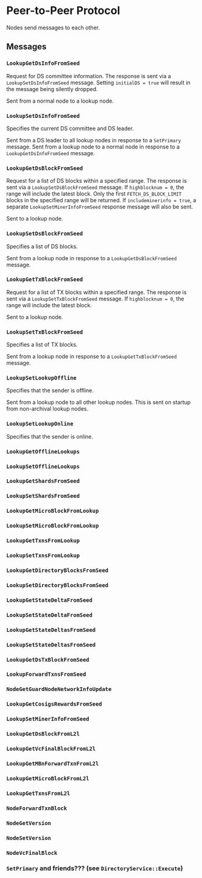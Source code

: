 # Peer-to-Peer Protocol

Nodes send messages to each other.

## Messages

### `LookupGetDsInfoFromSeed`

Request for DS committee information.
The response is sent via a `LookupSetDsInfoFromSeed` message.
Setting `initialDS = true` will result in the message being silently dropped.

Sent from a normal node to a lookup node.

### `LookupSetDsInfoFromSeed`

Specifies the current DS committee and DS leader.

Sent from a DS leader to all lookup nodes in response to a `SetPrimary` message.
Sent from a lookup node to a normal node in response to a `LookupGetDsInfoFromSeed` message.

### `LookupGetDsBlockFromSeed`

Request for a list of DS blocks within a specified range.
The response is sent via a `LookupSetDsBlockFromSeed` message.
If `highblocknum = 0`, the range will include the latest block.
Only the first `FETCH_DS_BLOCK_LIMIT` blocks in the specified range will be returned.
If `includeminerinfo = true`, a separate `LookupSetMinerInfoFromSeed` response message will also be sent.

Sent to a lookup node.

### `LookupSetDsBlockFromSeed`

Specifies a list of DS blocks.

Sent from a lookup node in response to a `LookupGetDsBlockFromSeed` message.

### `LookupGetTxBlockFromSeed`

Request for a list of TX blocks within a specified range.
The response is sent via a `LookupSetTxBlockFromSeed` message.
If `highblocknum = 0`, the range will include the latest block.

Sent to a lookup node.

### `LookupSetTxBlockFromSeed`

Specifies a list of TX blocks.

Sent from a lookup node in response to a `LookupGetTxBlockFromSeed` message.

### `LookupSetLookupOffline`

Specifies that the sender is offline.

Sent from a lookup node to all other lookup nodes.
This is sent on startup from non-archival lookup nodes.

### `LookupSetLookupOnline`

Specifies that the sender is online.



### `LookupGetOfflineLookups`

### `LookupSetOfflineLookups`

### `LookupGetShardsFromSeed`

### `LookupSetShardsFromSeed`

### `LookupGetMicroBlockFromLookup`

### `LookupSetMicroBlockFromLookup`

### `LookupGetTxnsFromLookup`

### `LookupSetTxnsFromLookup`

### `LookupGetDirectoryBlocksFromSeed`

### `LookupSetDirectoryBlocksFromSeed`

### `LookupGetStateDeltaFromSeed`

### `LookupSetStateDeltaFromSeed`

### `LookupGetStateDeltasFromSeed`

### `LookupSetStateDeltasFromSeed`

### `LookupGetDsTxBlockFromSeed`

### `LookupForwardTxnsFromSeed`

### `NodeGetGuardNodeNetworkInfoUpdate`

### `LookupGetCosigsRewardsFromSeed`

### `LookupSetMinerInfoFromSeed`

### `LookupGetDsBlockFromL2l`

### `LookupGetVcFinalBlockFromL2l`

### `LookupGetMBnForwardTxnFromL2l`

### `LookupGetMicroBlockFromL2l`

### `LookupGetTxnsFromL2l`

### `NodeForwardTxnBlock`

### `NodeGetVersion`

### `NodeSetVersion`

### `NodeVcFinalBlock`

### `SetPrimary` and friends??? (see `DirectoryService::Execute`)
